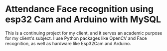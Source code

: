 # Attendance Face recognition using esp32 Cam and Arduino with MySQL
This is a continuing project for my client, and it serves an academic purpose for my client's subject. I use Python packages like OpenCV and Face recognition, as well as hardware like Esp32Cam and Arduino.
